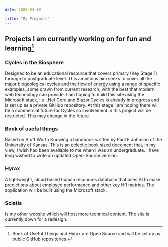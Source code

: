 ```yaml
---
date: 2023-04-10

title: "My Projects"
---
```


## Projects I am currently working on for fun and learning[^1]

### Cycles in the Biosphere

Designed to be an educational resource that covers primary (Key Stage 1) through to postgraduate level. This ambitious aim seeks to cover all the major biogeological cycles and the flow of energy using a range of specific examples, some drawn from current research, with the best that modern web technology can provide. I am hoping to build this site using the Microsoft stack, i.e. .Net Core and Blazor.Cycles is already in progress and is set up as a private GitHub repository. At this stage I am hoping there will be a commercial future for Cycles so involvement in this project will be restricted. This may change in the future.

### Book of useful things

Based on Stuff Worth Knowing a handbook written by Paul E Johnson of the University of Kansas. This is an eclectic book sized document that, in my view, I wish had been available to me when I was an undergraduate. I have long wished to write an updated Open-Source version.

### Hyrax

A lightweight, cloud based human resources database that uses AI to make predictions about employee performance and other key HR metrics. The application will be built using the Microsoft stack.

### Sciatis
Is my other [website](http://sciatis.co.uk) which will host more technical content. The site is currently down for a redesign.

[^1]:Book of Useful Things and Hyrax are Open Source and will be set up as public GitHub repositories.
